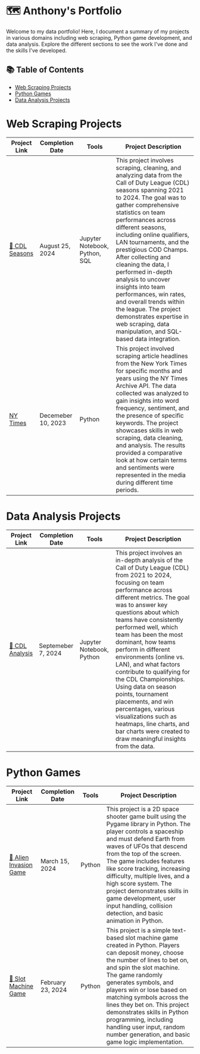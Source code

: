 # 🗺 Anthony's Portfolio

Welcome to my data portfolio! Here, I document a summary of my projects in various domains including web scraping, Python game development, and data analysis. Explore the different sections to see the work I've done and the skills I've developed.

## 📚 Table of Contents
- [Web Scraping Projects](#web-scraping-projects)
- [Python Games](#python-games)
- [Data Analysis Projects](#data-analysis-projects)

# Web Scraping Projects


| Project Link | Completion Date | Tools | Project Description |
| --- | --- | --- | --- | 
| [🚀 CDL Seasons ](https://github.com/anthonydiazz/Web-Scraping-CDL) | August 25, 2024 | Jupyter Notebook, Python, SQL | This project involves scraping, cleaning, and analyzing data from the Call of Duty League (CDL) seasons spanning 2021 to 2024. The goal was to gather comprehensive statistics on team performances across different seasons, including online qualifiers, LAN tournaments, and the prestigious COD Champs. After collecting and cleaning the data, I performed in-depth analysis to uncover insights into team performances, win rates, and overall trends within the league. The project demonstrates expertise in web scraping, data manipulation, and SQL-based data integration.
| [NY Times](https://github.com/anthonydiazz/NYtimesAPI) | Decemeber 10, 2023 | Python | This project involved scraping article headlines from the New York Times for specific months and years using the NY Times Archive API. The data collected was analyzed to gain insights into word frequency, sentiment, and the presence of specific keywords. The project showcases skills in web scraping, data cleaning, and analysis. The results provided a comparative look at how certain terms and sentiments were represented in the media during different time periods. |


# Data Analysis Projects 

| Project Link | Completion Date | Tools | Project Description |
| --- | --- | --- | --- | 
|  [🚀 CDL Analysis ](https://github.com/anthonydiazz/cdl_analysis) | Septemeber 7, 2024 | Jupyter Notebook, Python | This project involves an in-depth analysis of the Call of Duty League (CDL) from 2021 to 2024, focusing on team performance across different metrics. The goal was to answer key questions about which teams have consistently performed well, which team has been the most dominant, how teams perform in different environments (online vs. LAN), and what factors contribute to qualifying for the CDL Championships. Using data on season points, tournament placements, and win percentages, various visualizations such as heatmaps, line charts, and bar charts were created to draw meaningful insights from the data. |


# Python Games 
| Project Link | Completion Date | Tools | Project Description |
| --- | --- | --- | --- | 
| [👾 Alien Invasion Game](https://github.com/anthonydiazz/Alien-game) | March 15, 2024 | Python | This project is a 2D space shooter game built using the Pygame library in Python. The player controls a spaceship and must defend Earth from waves of UFOs that descend from the top of the screen. The game includes features like score tracking, increasing difficulty, multiple lives, and a high score system. The project demonstrates skills in game development, user input handling, collision detection, and basic animation in Python. |
| [🎰 Slot Machine Game](https://github.com/anthonydiazz/slot_machine) | February 23, 2024 | Python | This project is a simple text-based slot machine game created in Python. Players can deposit money, choose the number of lines to bet on, and spin the slot machine. The game randomly generates symbols, and players win or lose based on matching symbols across the lines they bet on. This project demonstrates skills in Python programming, including handling user input, random number generation, and basic game logic implementation. |
